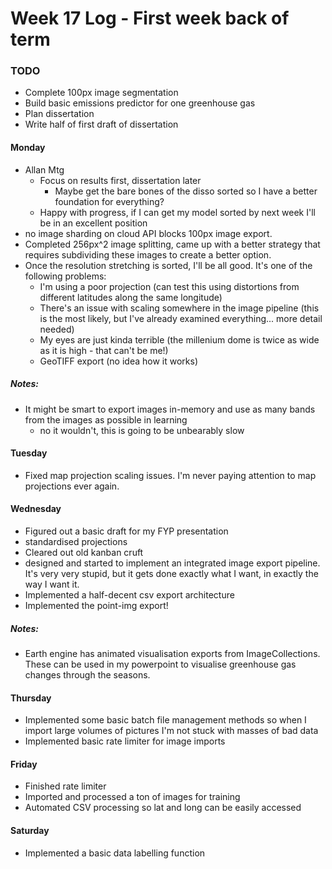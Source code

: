 # Week 17 Log - First week back of term

### TODO
- Complete 100px image segmentation
- Build basic emissions predictor for one greenhouse gas
- Plan dissertation 
- Write half of first draft of dissertation

#### Monday
- Allan Mtg
  - Focus on results first, dissertation later
    - Maybe get the bare bones of the disso sorted so I have a better foundation for everything? 
  - Happy with progress, if I can get my model sorted by next week I'll be in an excellent position
- no image sharding on cloud API blocks 100px image export. 
- Completed 256px^2 image splitting, came up with a better strategy that requires subdividing these images to create a better option. 
- Once the resolution stretching is sorted, I'll be all good. It's one of the following problems:
  - I'm using a poor projection (can test this using distortions from different latitudes along the same longitude)
  - There's an issue with scaling somewhere in the image pipeline (this is the most likely, but I've already examined everything... more detail needed)
  - My eyes are just kinda terrible (the millenium dome is twice as wide as it is high - that can't be me!)
  - GeoTIFF export (no idea how it works)

##### Notes:
- It might be smart to export images in-memory and use as many bands from the images as possible in learning
  - no it wouldn't, this is going to be unbearably slow 

#### Tuesday
- Fixed map projection scaling issues. I'm never paying attention to map projections ever again.  

#### Wednesday
- Figured out a basic draft for my FYP presentation
- standardised projections 
- Cleared out old kanban cruft 
- designed and started to implement an integrated image export pipeline. It's very very stupid, but it gets done exactly what I want, in exactly the way I want it.
- Implemented a half-decent csv export architecture 
- Implemented the point-img export!  

##### Notes: 
- Earth engine has animated visualisation exports from ImageCollections. These can be used in my powerpoint to visualise greenhouse gas changes through the seasons.   

#### Thursday
- Implemented some basic batch file management methods so when I import large volumes of pictures I'm not stuck with masses of bad data
- Implemented basic rate limiter for image imports

#### Friday 
- Finished rate limiter 
- Imported and processed a ton of images for training 
- Automated CSV processing so lat and long can be easily accessed

#### Saturday
- Implemented a basic data labelling function 
